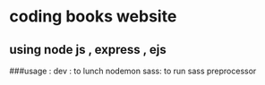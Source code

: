 # coding books website

## using node js , express , ejs

###usage :
dev : to lunch nodemon
sass: to run sass preprocessor

